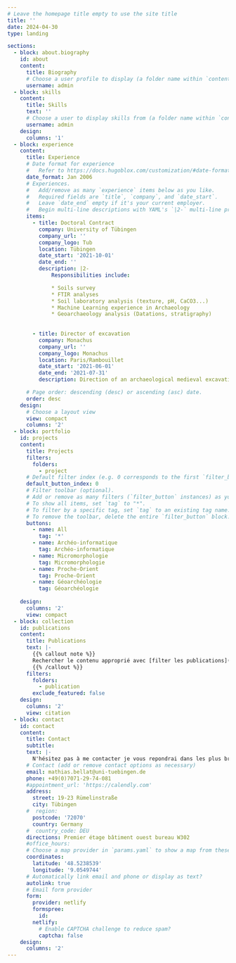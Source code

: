 ```yaml
---
# Leave the homepage title empty to use the site title
title: ''
date: 2024-04-30
type: landing

sections:
  - block: about.biography
    id: about
    content:
      title: Biography
      # Choose a user profile to display (a folder name within `content/authors/`)
      username: admin
  - block: skills
    content:
      title: Skills
      text: ''
      # Choose a user to display skills from (a folder name within `content/authors/`)
      username: admin
    design:
      columns: '1'
  - block: experience
    content:
      title: Experience
      # Date format for experience
      #   Refer to https://docs.hugoblox.com/customization/#date-format
      date_format: Jan 2006
      # Experiences.
      #   Add/remove as many `experience` items below as you like.
      #   Required fields are `title`, `company`, and `date_start`.
      #   Leave `date_end` empty if it's your current employer.
      #   Begin multi-line descriptions with YAML's `|2-` multi-line prefix.
      items:
        - title: Doctoral Contract
          company: University of Tübingen
          company_url: ''
          company_logo: Tub
          location: Tübingen
          date_start: '2021-10-01'
          date_end: ''
          description: |2-
              Responsibilities include:

              * Soils survey
              * FTIR analyses
              * Soil laboratory analysis (texture, pH, CaCO3...)
              * Machine Learning experience in Archaeology
              * Geoarchaeology analysis (Datations, stratigraphy)
    
    
        - title: Director of excavation
          company: Monachus
          company_url: ''
          company_logo: Monachus
          location: Paris/Rambouillet
          date_start: '2021-06-01'
          date_end: '2021-07-31'
          description: Direction of an archaeological medieval excavation with 7 - 10 archaeologists.

      # Page order: descending (desc) or ascending (asc) date.
      order: desc
    design:
      # Choose a layout view
      view: compact
      columns: '2'
  - block: portfolio
    id: projects
    content:
      title: Projects
      filters:
        folders:
          - project
      # Default filter index (e.g. 0 corresponds to the first `filter_button` instance below).
      default_button_index: 0
      # Filter toolbar (optional).
      # Add or remove as many filters (`filter_button` instances) as you like.
      # To show all items, set `tag` to "*".
      # To filter by a specific tag, set `tag` to an existing tag name.
      # To remove the toolbar, delete the entire `filter_button` block.
      buttons:
        - name: All
          tag: '*'
        - name: Archéo-informatique
          tag: Archéo-informatique
        - name: Micromorphologie
          tag: Micromorphologie
        - name: Proche-Orient
          tag: Proche-Orient
        - name: Géoarchéologie
          tag: Géoarchéologie
    
    design:
      columns: '2'
      view: compact
  - block: collection
    id: publications
    content:
      title: Publications
      text: |-
        {{% callout note %}}
        Rechercher le contenu approprié avec [filter les publications](./publication/).
        {{% /callout %}}
      filters:
        folders:
          - publication
        exclude_featured: false
    design:
      columns: '2'
      view: citation 
  - block: contact
    id: contact
    content:
      title: Contact
      subtitle:
      text: |-
        N'hésitez pas à me contacter je vous repondrai dans les plus bref délais.
      # Contact (add or remove contact options as necessary)
      email: mathias.bellat@uni-tuebingen.de
      phone: +49(0)7071-29-74-081
      #appointment_url: 'https://calendly.com'
      address:
        street: 19-23 Rümelinstraße
        city: Tübingen
      #  region: 
        postcode: '72070'
        country: Germany
      #  country_code: DEU
      directions: Premier étage bâtiment ouest bureau W302
      #office_hours:
      # Choose a map provider in `params.yaml` to show a map from these coordinates
      coordinates:
        latitude: '48.5238539'
        longitude: '9.0549744'  
      # Automatically link email and phone or display as text?
      autolink: true
      # Email form provider
      form:
        provider: netlify
        formspree:
          id:
        netlify:
          # Enable CAPTCHA challenge to reduce spam?
          captcha: false
    design:
      columns: '2'
---
```

